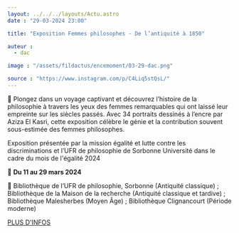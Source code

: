 ```yaml
---
layout: ../../../layouts/Actu.astro
date : "29-03-2024 23:00"

title: "Exposition Femmes philosophes - De l’antiquité à 1850"

auteur :
  - dac

image : "/assets/fildactus/encemoment/03-29-dac.png"

source : "https://www.instagram.com/p/C4Liq5stQsL/"
---
```


📝 Plongez dans un voyage captivant et découvrez l’histoire de la philosophie à travers les yeux des femmes remarquables qui ont laissé leur empreinte sur les siècles passés. Avec 34 portraits dessinés à l’encre par Aziza El Kasri, cette exposition célèbre le génie et la contribution souvent sous-estimée des femmes philosophes.

Exposition présentée par la mission égalité et lutte contre les discriminations et l’UFR de philosophie de Sorbonne Université dans le cadre du mois de l'égalité 2024

📅 __Du 11 au 29 mars 2024__

📍 Bibliothèque de l’UFR de philosophie, Sorbonne (Antiquité classique) ; Bibliothèque de la Maison de la recherche (Antiquité classique et tardive) ; Bibliothèque Malesherbes (Moyen Âge) ; Bibliothèque Clignancourt (Période moderne)

[PLUS D'INFOS](https://lettres.sorbonne-universite.fr/evenements/femmes-philosophes-de-lantiquite-1850)
